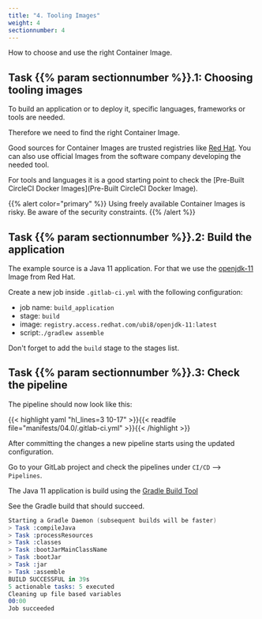 ```yaml
---
title: "4. Tooling Images"
weight: 4
sectionnumber: 4
---
```


How to choose and use the right Container Image.


## Task {{% param sectionnumber %}}.1: Choosing tooling images

To build an application or to deploy it, specific languages, frameworks or tools are needed.

Therefore we need to find the right Container Image.

Good sources for Container Images are trusted registries like [Red Hat](https://catalog.redhat.com/software/containers/explore).
You can also use official Images from the software company developing the needed tool.

For tools and languages it is a good starting point to check the [Pre-Built CircleCI Docker Images](Pre-Built CircleCI Docker Image).

{{% alert color="primary" %}}
Using freely available Container Images is risky. Be aware of the security constraints.
{{% /alert %}}

<!-- TODO 
* [ ] how to check Images?
-->


## Task {{% param sectionnumber %}}.2: Build the application

The example source is a Java 11 application. For that we use the [openjdk-11](https://catalog.redhat.com/software/containers/ubi8/openjdk-11/5dd6a4b45a13461646f677f4) Image from Red Hat.

Create a new job inside `.gitlab-ci.yml` with the following configuration:

* job name: `build_application`
* stage: `build`
* image: `registry.access.redhat.com/ubi8/openjdk-11:latest`
* script:`./gradlew assemble`

Don't forget to add the `build` stage to the stages list.


<!-- TODO 

* [ ] mobi specific tags!!

  tags:
    - mobiliar
    - build

-->


## Task {{% param sectionnumber %}}.3: Check the pipeline

The pipeline should now look like this:

{{< highlight yaml "hl_lines=3 10-17" >}}{{< readfile file="manifests/04.0/.gitlab-ci.yml" >}}{{< /highlight >}}

After committing the changes a new pipeline starts using the updated configuration.


Go to your GitLab project and check the pipelines under `CI/CD` --> `Pipelines`.

The Java 11 application is build using the [Gradle Build Tool](https://gradle.org/)

See the Gradle build that should succeed.

```s
Starting a Gradle Daemon (subsequent builds will be faster)
> Task :compileJava
> Task :processResources
> Task :classes
> Task :bootJarMainClassName
> Task :bootJar
> Task :jar
> Task :assemble
BUILD SUCCESSFUL in 39s
5 actionable tasks: 5 executed
Cleaning up file based variables
00:00
Job succeeded
```
